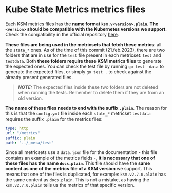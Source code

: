 # Kube State Metrics metrics files

Each KSM metrics files has the **name format `ksm.v<version>.plain`**. **The `<version>` should be compatible with the Kubernetes versions we support**. Check the compatibility in the official repository [here](https://github.com/kubernetes/kube-state-metrics#compatibility-matrix).

**These files are being used in the metricsets that fetch these metrics**: all the `state_*` ones. As of the time of this commit (21.feb.2023), there are two folders that are in use for the `test` file present in each metricset: `test` and `testdata`. Both **these folders require these KSM metrics files** to generate the expected ones. You can check the test file by running `go test -data` to generate the expected files, or simply `go test .` to check against the already present generated files.

> **_NOTE:_**  The expected files inside these two folders are not deleted when running the tests. Remember to delete them if they are from an old version.

**The name of these files needs to end with the suffix `.plain`**. The reason for this is that the `config.yml` file inside each `state_*` metricset `testdata` requires the suffix `.plain` for the metrics files:

```yaml
type: http
url: "/metrics"
suffix: plain
path: "../_meta/test"
```

Since all metricsets use a `data.json` file for the documentation - this file contains an example of the metrics fields -, **it is necessary that one of these files has the name `docs.plain`**. This file should have the **same content as one of the metrics file of a KSM version** we support. This means that one of the files is duplicated, for example: `ksm.v2.7.0.plain` has the same content as `docs.plain`. This is not a mistake, as having the `ksm.v2.7.0.plain` tells us the metrics of that specific version.
